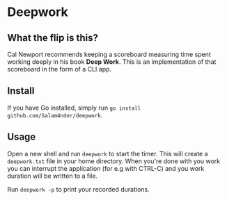# Deepwork

## What the flip is this?

Cal Newport recommends keeping a scoreboard measuring time spent working deeply in his book **Deep Work**.
This is an implementation of that scoreboard in the form of a CLI app.

## Install

If you have Go installed, simply run `go install github.com/Salam4nder/deepwork`.


## Usage

Open a new shell and run `deepwork` to start the timer. This will create a `deepwork.txt` file in your home directory. 
When you're done with you work you can interrupt the application (for e.g with CTRL-C) and you work duration will be written to a file.

Run `deepwork -p` to print your recorded durations.

